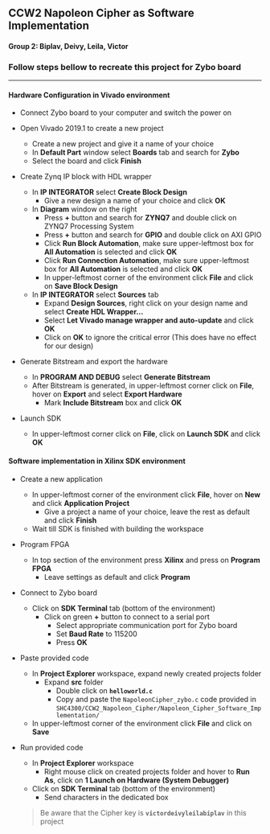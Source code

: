 ## CCW2 Napoleon Cipher as Software Implementation
#### Group 2: Biplav, Deivy, Leila, Victor
 
 
### Follow steps bellow to recreate this project for Zybo board

---

#### Hardware Configuration in Vivado environment

- Connect Zybo board to your computer and switch the power on
- Open Vivado 2019.1 to create a new project
  - Create a new project and give it a name of your choice
  - In **Default Part** window select **Boards** tab and search for **Zybo**
  - Select the board and click **Finish**

- Create Zynq IP block with HDL wrapper
  - In **IP INTEGRATOR** select **Create Block Design**
    - Give a new design a name of your choice and click **OK**
  - In **Diagram** window on the right
    - Press **+** button and search for **ZYNQ7** and double click on ZYNQ7 Processing System
    - Press **+** button and search for **GPIO** and double click on AXI GPIO
    - Click **Run Block Automation**, make sure upper-leftmost box for **All Automation** is selected and click **OK**
    - Click **Run Connection Automation**, make sure upper-leftmost box for **All Automation** is selected and click **OK**
    - In upper-leftmost corner of the environment click **File** and click on **Save Block Design**
  - In **IP INTEGRATOR** select **Sources** tab
    - Expand **Design Sources**, right click on your design name and select **Create HDL Wrapper...**
    - Select **Let Vivado manage wrapper and auto-update** and click **OK**
    - Click on **OK** to ignore the critical error (This does have no effect for our design)
  
- Generate Bitstream and export the hardware
  - In **PROGRAM AND DEBUG** select **Generate Bitstream**
  - After Bitstream is generated, in upper-leftmost corner click on **File**, hover on **Export** and select **Export Hardware**
    - Mark **Include Bitstream** box and click **OK**

- Launch SDK
  - In upper-leftmost corner click on **File**, click on **Launch SDK** and click **OK**


#### Software implementation in Xilinx SDK environment

- Create a new application
  - In upper-leftmost corner of the environment click **File**, hover on **New** and click **Application Project**
    - Give a project a name of your choice, leave the rest as default and click **Finish**
  - Wait till SDK is finished with building the workspace

- Program FPGA
  - In top section of the environment press **Xilinx** and press on **Program FPGA**
    - Leave settings as default and click **Program**

- Connect to Zybo board
  - Click on **SDK Terminal** tab (bottom of the environment)
    - Click on green **+** button to connect to a serial port
      - Select appropriate communication port for Zybo board
      - Set **Baud Rate** to 115200
      - Press **OK**

- Paste provided code
  - In **Project Explorer** workspace, expand newly created projects folder
    - Expand **src** folder
      - Double click on **`helloworld.c`**
      - Copy and paste the `NapoleonCipher_zybo.c` code provided in `SHC4300/CCW2_Napoleon_Cipher/Napoleon_Cipher_Software_Implementation/`
  - In upper-leftmost corner of the environment click **File** and click on **Save**

- Run provided code
  - In **Project Explorer** workspace
    - Right mouse click on created projects folder and hover to **Run As**, click on **1 Launch on Hardware (System Debugger)**
  - Click on **SDK Terminal** tab (bottom of the environment)
    - Send characters in the dedicated box
   
   > Be aware that the Cipher key is **`victordeivyleilabiplav`** in this project
